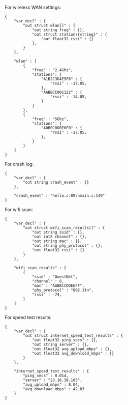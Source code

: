 
For wireless WAN settings:

    {
        "var_decl" : {
            "out struct wlan[]" : {
                "out string freq" : {},
                "out struct stations{string}" : {
                    "out float32 rssi" : {}
                },
            }
        },

        "wlan" : [
            {
                "freq" : "2.4Ghz",
                "stations": {
                    "A1B2C3D4E5F6" : {
                        "rssi" : -17.05,
                    },
                    "AABBCC001122" : {
                        "rssi" : -14.05,
                    }
                }
            },
            {
                "freq" : "5Ghz",
                "stations": {
                    "A0B0C0D0E0F0" : {
                        "rssi" : -17.05,
                    },
                }
            }
        ]
    }



For crash log:

    {
        "var_decl" : {
            "out string crash_event" : {}
        },

        "crash_event" : "hello.c:89\nmain.c:149"
    }


For wifi scan:

    {
        "var_decl" : {
            "out struct wifi_scan_results[]" : {
                "out string ssid" : {},
                "out int8 channel" : {},
                "out string mac" : {},
                "out string phy_protocol" : {},
                "out float32 rssi" : {}
            }
        },

        "wifi_scan_results" : [
            {
                "ssid" : "GuestNet",
                "channel" : 8,
                "mac" : "AABBCCDDEEFF",
                "phy_protocol" : "802.11n",
                "rssi" : -74,
            }
        ]
    }


For speed test results:

    {
        "var_decl" : {
            "out struct internet_speed_test_results" : {
                "out float32 ping_secs" : {},
                "out string server" : {},
                "out float32 avg_upload_mbps" : {},
                "out float32 avg_download_mbps" : {}
            }
        },

        "internet_speed_test_results" : {
            "ping_secs" : 0.014,
            "server" : "23.16.38.105",
            "avg_upload_mbps" : 8.04,
            "avg_download_mbps" : 42.03
        }
    }
